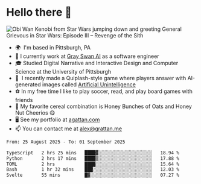 <!--
**GameDog9988/GameDog9988** is a ✨ _special_ ✨ repository because its `README.md` (this file) appears on your GitHub profile.

Here are some ideas to get you started:

- 🔭 I’m currently working on ...
- 🌱 I’m currently learning ...
- 👯 I’m looking to collaborate on ...
- 🤔 I’m looking for help with ...
- 💬 Ask me about ...
- 📫 How to reach me: ...
- 😄 Pronouns: ...
- ⚡ Fun fact: ...
-->



Hello there 👋
==================================

![Obi Wan Kenobi from Star Wars jumping down and greeting General Grievous in Star Wars: Episode III – Revenge of the Sith](https://github.com/agrattan0820/agrattan0820/assets/51346343/689e56eb-29be-46a5-a079-28ea727b5f7e)


- 🌍  I'm based in Pittsburgh, PA
- 🦢  I currently work at [Gray Swan AI](https://www.grayswan.ai) as a software engineer
- 🎓  Studied Digital Narrative and Interactive Design and Computer Science at the University of Pittsburgh
- 👾  I recently made a Quiplash-style game where players answer with AI-generated images called [Artificial Unintelligence](https://github.com/agrattan0820/artificial-unintelligence)
- ⚽  In my free time I like to play soccer, read, and play board games with friends
- 🥣  My favorite cereal combination is Honey Bunches of Oats and Honey Nut Cheerios 😋
- 🖥️  See my portfolio at [agattan.com](http://agrattan.com/)
- 📫  You can contact me at [alex@grattan.me](mailto:alex@grattan.me)

<!--START_SECTION:waka-->

```txt
From: 25 August 2025 - To: 01 September 2025

TypeScript   2 hrs 25 mins   ████▓░░░░░░░░░░░░░░░░░░░░   18.94 %
Python       2 hrs 17 mins   ████▒░░░░░░░░░░░░░░░░░░░░   17.88 %
TOML         2 hrs           ████░░░░░░░░░░░░░░░░░░░░░   15.64 %
Bash         1 hr 32 mins    ███░░░░░░░░░░░░░░░░░░░░░░   12.03 %
Svelte       55 mins         █▓░░░░░░░░░░░░░░░░░░░░░░░   07.27 %
```

<!--END_SECTION:waka-->
